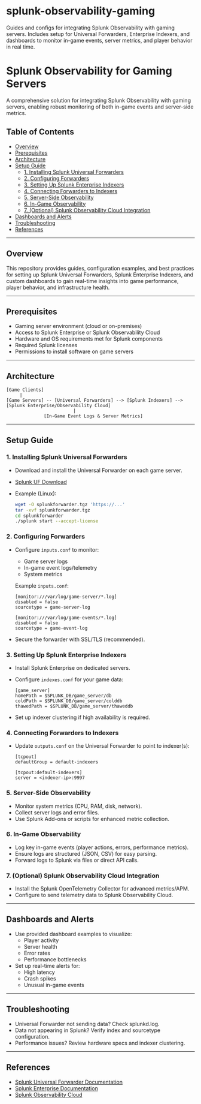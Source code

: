 # splunk-observability-gaming
Guides and configs for integrating Splunk Observability with gaming servers. Includes setup for Universal Forwarders, Enterprise Indexers, and dashboards to monitor in-game events, server metrics, and player behavior in real time.


# Splunk Observability for Gaming Servers

A comprehensive solution for integrating Splunk Observability with gaming servers, enabling robust monitoring of both in-game events and server-side metrics.

## Table of Contents

- [Overview](#overview)
- [Prerequisites](#prerequisites)
- [Architecture](#architecture)
- [Setup Guide](#setup-guide)
  - [1. Installing Splunk Universal Forwarders](#1-installing-splunk-universal-forwarders)
  - [2. Configuring Forwarders](#2-configuring-forwarders)
  - [3. Setting Up Splunk Enterprise Indexers](#3-setting-up-splunk-enterprise-indexers)
  - [4. Connecting Forwarders to Indexers](#4-connecting-forwarders-to-indexers)
  - [5. Server-Side Observability](#5-server-side-observability)
  - [6. In-Game Observability](#6-in-game-observability)
  - [7. (Optional) Splunk Observability Cloud Integration](#7-optional-splunk-observability-cloud-integration)
- [Dashboards and Alerts](#dashboards-and-alerts)
- [Troubleshooting](#troubleshooting)
- [References](#references)

---

## Overview

This repository provides guides, configuration examples, and best practices for setting up Splunk Universal Forwarders, Splunk Enterprise Indexers, and custom dashboards to gain real-time insights into game performance, player behavior, and infrastructure health.

---

## Prerequisites

- Gaming server environment (cloud or on-premises)
- Access to Splunk Enterprise or Splunk Observability Cloud
- Hardware and OS requirements met for Splunk components
- Required Splunk licenses
- Permissions to install software on game servers

---

## Architecture

```
[Game Clients] 
     |
[Game Servers] -- [Universal Forwarders] --> [Splunk Indexers] --> [Splunk Enterprise/Observability Cloud]
                         |                                     
              [In-Game Event Logs & Server Metrics]    
```

---

## Setup Guide

### 1. Installing Splunk Universal Forwarders

- Download and install the Universal Forwarder on each game server.
- [Splunk UF Download](https://www.splunk.com/en_us/download/universal-forwarder.html)
- Example (Linux):

  ```sh
  wget -O splunkforwarder.tgz 'https://...'
  tar -xvf splunkforwarder.tgz
  cd splunkforwarder
  ./splunk start --accept-license
  ```

### 2. Configuring Forwarders

- Configure `inputs.conf` to monitor:
  - Game server logs
  - In-game event logs/telemetry
  - System metrics

  Example `inputs.conf`:

  ```
  [monitor:///var/log/game-server/*.log]
  disabled = false
  sourcetype = game-server-log

  [monitor:///var/log/game-events/*.log]
  disabled = false
  sourcetype = game-event-log
  ```

- Secure the forwarder with SSL/TLS (recommended).

### 3. Setting Up Splunk Enterprise Indexers

- Install Splunk Enterprise on dedicated servers.
- Configure `indexes.conf` for your game data:

  ```
  [game_server]
  homePath = $SPLUNK_DB/game_server/db
  coldPath = $SPLUNK_DB/game_server/colddb
  thawedPath = $SPLUNK_DB/game_server/thaweddb
  ```

- Set up indexer clustering if high availability is required.

### 4. Connecting Forwarders to Indexers

- Update `outputs.conf` on the Universal Forwarder to point to indexer(s):

  ```
  [tcpout]
  defaultGroup = default-indexers

  [tcpout:default-indexers]
  server = <indexer-ip>:9997
  ```

### 5. Server-Side Observability

- Monitor system metrics (CPU, RAM, disk, network).
- Collect server logs and error files.
- Use Splunk Add-ons or scripts for enhanced metric collection.

### 6. In-Game Observability

- Log key in-game events (player actions, errors, performance metrics).
- Ensure logs are structured (JSON, CSV) for easy parsing.
- Forward logs to Splunk via files or direct API calls.

### 7. (Optional) Splunk Observability Cloud Integration

- Install the Splunk OpenTelemetry Collector for advanced metrics/APM.
- Configure to send telemetry data to Splunk Observability Cloud.

---

## Dashboards and Alerts

- Use provided dashboard examples to visualize:
  - Player activity
  - Server health
  - Error rates
  - Performance bottlenecks
- Set up real-time alerts for:
  - High latency
  - Crash spikes
  - Unusual in-game events

---

## Troubleshooting

- Universal Forwarder not sending data? Check splunkd.log.
- Data not appearing in Splunk? Verify index and sourcetype configuration.
- Performance issues? Review hardware specs and indexer clustering.

---

## References

- [Splunk Universal Forwarder Documentation](https://docs.splunk.com/Documentation/Forwarder)
- [Splunk Enterprise Documentation](https://docs.splunk.com/Documentation/Splunk)
- [Splunk Observability Cloud](https://docs.splunk.com/Observability)
